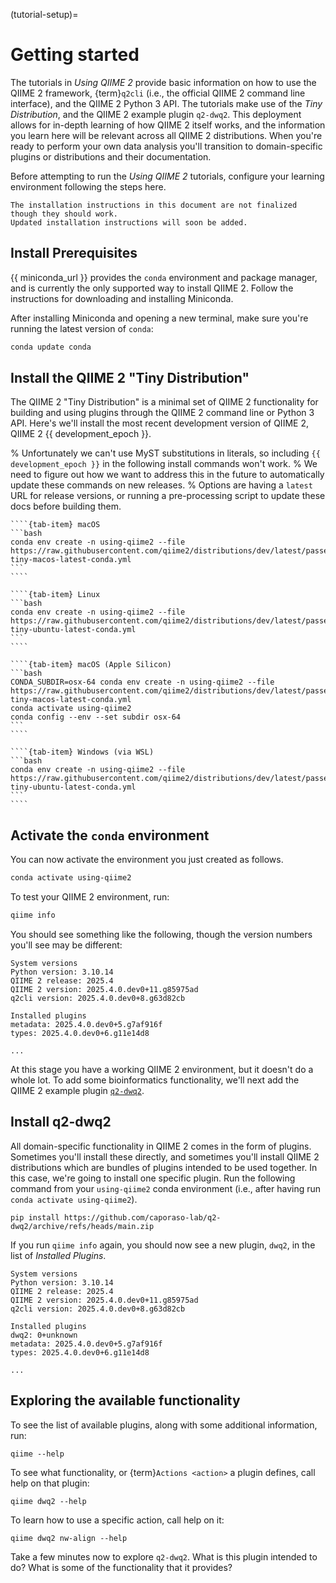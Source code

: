 (tutorial-setup)=
# Getting started

The tutorials in *Using QIIME 2* provide basic information on how to use the QIIME 2 framework, {term}`q2cli` (i.e., the official QIIME 2 command line interface), and the QIIME 2 Python 3 API.
The tutorials make use of the *Tiny Distribution*, and the QIIME 2 example plugin `q2-dwq2`.
This deployment allows for in-depth learning of how QIIME 2 itself works, and the information you learn here will be relevant across all QIIME 2 distributions.
When you're ready to perform your own data analysis you'll transition to domain-specific plugins or distributions and their documentation.

Before attempting to run the *Using QIIME 2* tutorials, configure your learning environment following the steps here.

```{warning}
The installation instructions in this document are not finalized though they should work.
Updated installation instructions will soon be added.
```

## Install Prerequisites

{{ miniconda_url }} provides the ``conda`` environment and package manager, and is currently the only supported way to install QIIME 2.
Follow the instructions for downloading and installing Miniconda.

After installing Miniconda and opening a new terminal, make sure you're running the latest version of ``conda``:

```bash
conda update conda
```

## Install the QIIME 2 "Tiny Distribution"

The QIIME 2 "Tiny Distribution" is a minimal set of QIIME 2 functionality for building and using plugins through the QIIME 2 command line or Python 3 API.
Here's we'll install the most recent development version of QIIME 2, QIIME 2 {{ development_epoch }}.

% Unfortunately we can't use MyST substitutions in literals, so including `{{ development_epoch }}` in the following install commands won't work.
% We need to figure out how we want to address this in the future to automatically update these commands on new releases.
% Options are having a `latest` URL for release versions, or running a pre-processing script to update these docs before building them.

`````{tab-set}
````{tab-item} macOS
```bash
conda env create -n using-qiime2 --file https://raw.githubusercontent.com/qiime2/distributions/dev/latest/passed/qiime2-tiny-macos-latest-conda.yml
```
````

````{tab-item} Linux
```bash
conda env create -n using-qiime2 --file https://raw.githubusercontent.com/qiime2/distributions/dev/latest/passed/qiime2-tiny-ubuntu-latest-conda.yml
```
````

````{tab-item} macOS (Apple Silicon)
```bash
CONDA_SUBDIR=osx-64 conda env create -n using-qiime2 --file https://raw.githubusercontent.com/qiime2/distributions/dev/latest/passed/qiime2-tiny-macos-latest-conda.yml
conda activate using-qiime2
conda config --env --set subdir osx-64
```
````

````{tab-item} Windows (via WSL)
```bash
conda env create -n using-qiime2 --file https://raw.githubusercontent.com/qiime2/distributions/dev/latest/passed/qiime2-tiny-ubuntu-latest-conda.yml
```
````

`````

## Activate the ``conda`` environment

You can now activate the environment you just created as follows.

```bash
conda activate using-qiime2
```

To test your QIIME 2 environment, run:

```bash
qiime info
```

You should see something like the following, though the version numbers you'll see may be different:

```
System versions
Python version: 3.10.14
QIIME 2 release: 2025.4
QIIME 2 version: 2025.4.0.dev0+11.g85975ad
q2cli version: 2025.4.0.dev0+8.g63d82cb

Installed plugins
metadata: 2025.4.0.dev0+5.g7af916f
types: 2025.4.0.dev0+6.g11e14d8

...
```

At this stage you have a working QIIME 2 environment, but it doesn't do a whole lot.
To add some bioinformatics functionality, we'll next add the QIIME 2 example plugin [`q2-dwq2`](https://github.com/caporaso-lab/q2-dwq2).

## Install q2-dwq2

All domain-specific functionality in QIIME 2 comes in the form of plugins.
Sometimes you'll install these directly, and sometimes you'll install QIIME 2 distributions which are bundles of plugins intended to be used together.
In this case, we're going to install one specific plugin.
Run the following command from your `using-qiime2` conda environment (i.e., after having run `conda activate using-qiime2`).

```shell
pip install https://github.com/caporaso-lab/q2-dwq2/archive/refs/heads/main.zip
```

If you run `qiime info` again, you should now see a new plugin, `dwq2`, in the list of *Installed Plugins*.

```
System versions
Python version: 3.10.14
QIIME 2 release: 2025.4
QIIME 2 version: 2025.4.0.dev0+11.g85975ad
q2cli version: 2025.4.0.dev0+8.g63d82cb

Installed plugins
dwq2: 0+unknown
metadata: 2025.4.0.dev0+5.g7af916f
types: 2025.4.0.dev0+6.g11e14d8

...
```

## Exploring the available functionality

To see the list of available plugins, along with some additional information, run:

```shell
qiime --help
```

To see what functionality, or {term}`Actions <action>` a plugin defines, call help on that plugin:

```shell
qiime dwq2 --help
```

To learn how to use a specific action, call help on it:

```shell
qiime dwq2 nw-align --help
```

Take a few minutes now to explore `q2-dwq2`.
What is this plugin intended to do?
What is some of the functionality that it provides?
